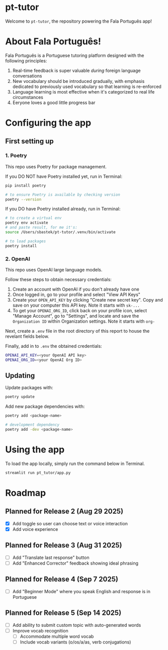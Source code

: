 # pt-tutor
Welcome to `pt-tutor`, the repository powering the Fala Português app! 

# About Fala Português! 
Fala Português is a Portuguese tutoring platform designed with the following principles:
1. Real-time feedback is super valuable _during_ foreign language conversations
2. New vocabulary should be introduced gradually, with emphasis dedicated to previously 
used vocabulary so that learning is re-enforced
3. Language learning is most effective when it's categorized to real life circumstances
4. Eeryone loves a good little progress bar 

# Configuring the app

## First setting up 

### 1. Poetry 
This repo uses Poetry for package management. 

If you DO NOT have Poetry installed yet, run in Terminal:
```bash
pip install poetry 

# to ensure Poetry is available by checking version
poetry --version  
```

If you DO have Poetry installed already, run in Terminal:
```bash
# to create a virtual env
poetry env activate 
# and paste result, for me it's:
source /Users/sbastek/pt-tutor/.venv/bin/activate

# to load packages
poetry install 
```

### 2. OpenAI 
This repo uses OpenAI large language models. 

Follow these steps to obtain necessary credentials:
1. Create an account with OpenAI if you don't already have one 
2. Once logged in, go to your profile and select "View API Keys" 
3. Create your `OPEN_API_KEY` by clicking "Create new secret key".
Copy and save on your computer this API key. Note it starts with `sk-...`
4. To get your `OPENAI_ORG_ID`, click back on your profile icon, select "Manage Account",
go to "Settings", and locate and save the `Organization ID` within Organization settings. 
Note it starts with `org-`


Next, create a `.env` file in the root directory of this report to house the revelant fields below. 

Finally, add in to `.env` the obtained credentials:
```bash
OPENAI_API_KEY=<your OpenAI API key>
OPENAI_ORG_ID=<your OpenAI Org ID>
```

## Updating  
Update packages with: 
```bash
poetry update
```

Add new package dependencies with: 
```bash
poetry add <package-name>  

# development dependency
poetry add -dev <package-name>
```

# Using the app 
To load the app locally, simply run the command below in Terminal.
```bash
streamlit run pt_tutor/app.py
```

# Roadmap 
## Planned for Release 2 (Aug 29 2025)
- [X] Add toggle so user can choose text or voice interaction
- [X] Add voice experience

## Planned for Release 3 (Aug 31 2025)
- [ ] Add "Translate last response" button
- [ ] Add "Enhanced Corrector" feedback showing ideal phrasing 

## Planned for Release 4 (Sep 7 2025)
- [ ] Add "Beginner Mode" where you speak English and response is in Portuguese 

## Planned for Release 5 (Sep 14 2025)
- [ ] Add ability to submit custom topic with auto-generated words
- [ ] Improve vocab recognition
  - [ ] Accommodate multiple word vocab
  - [ ] Include vocab variants (o/os/a/as, verb conjugations)
